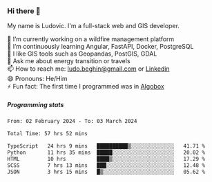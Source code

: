 ### Hi there 👋

My name is Ludovic. I'm a full-stack web and GIS developer.

 🔭 I’m currently working on a wildfire management platform<br/>
 🌱 I’m continuously learning Angular, FastAPI, Docker, PostgreSQL<br/>
 👯 I like GIS tools such as Geopandas, PostGIS, GDAL<br/>
 💬 Ask me about energy transition or travels<br/>
 📫 How to reach me: ludo.beghin@gmail.com or [Linkedin](https://www.linkedin.com/in/ludovic-beghin/)<br/>
 😄 Pronouns: He/Him<br/>
 ⚡ Fun fact: The first time I programmed was in [Algobox](https://fr.wikipedia.org/wiki/Algobox)<br/>

##### Programming stats
<!--START_SECTION:waka-->

```txt
From: 02 February 2024 - To: 03 March 2024

Total Time: 57 hrs 52 mins

TypeScript   24 hrs 9 mins   ██████████▒░░░░░░░░░░░░░░   41.71 %
Python       11 hrs 35 mins  █████░░░░░░░░░░░░░░░░░░░░   20.02 %
HTML         10 hrs          ████▒░░░░░░░░░░░░░░░░░░░░   17.29 %
SCSS         7 hrs 13 mins   ███░░░░░░░░░░░░░░░░░░░░░░   12.48 %
JSON         3 hrs 15 mins   █▒░░░░░░░░░░░░░░░░░░░░░░░   05.62 %
```

<!--END_SECTION:waka-->
